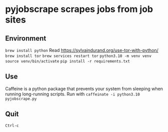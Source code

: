 # pyjobscrape scrapes jobs from job sites
## Environment
`brew install python`
Read https://sylvaindurand.org/use-tor-with-python/
`brew install tor`
`brew services restart tor`
`python3.10 -m venv venv`
`source venv/bin/activate`
`pip install -r requirements.txt`
## Use
Caffeine is a python package that prevents your system from sleeping when running long-running scripts.
Run with `caffeinate -i python3.10 pyjobscrape.py`
## Quit
`Ctrl-c`
